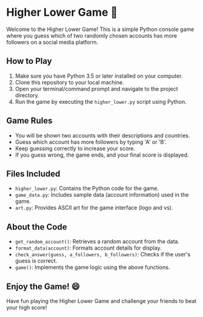 # Higher Lower Game 🚀

Welcome to the Higher Lower Game! This is a simple Python console game where you guess which of two randomly chosen accounts has more followers on a social media platform.

## How to Play
1. Make sure you have Python 3.5 or later installed on your computer.
2. Clone this repository to your local machine.
3. Open your terminal/command prompt and navigate to the project directory.
4. Run the game by executing the `higher_lower.py` script using Python.

## Game Rules
- You will be shown two accounts with their descriptions and countries.
- Guess which account has more followers by typing 'A' or 'B'.
- Keep guessing correctly to increase your score.
- If you guess wrong, the game ends, and your final score is displayed.

## Files Included
- `higher_lower.py`: Contains the Python code for the game.
- `game_data.py`: Includes sample data (account information) used in the game.
- `art.py`: Provides ASCII art for the game interface (logo and vs).


## About the Code
- `get_random_account()`: Retrieves a random account from the data.
- `format_data(account)`: Formats account details for display.
- `check_answer(guess, a_followers, b_followers)`: Checks if the user's guess is correct.
- `game()`: Implements the game logic using the above functions.

## Enjoy the Game! 😄
Have fun playing the Higher Lower Game and challenge your friends to beat your high score!

